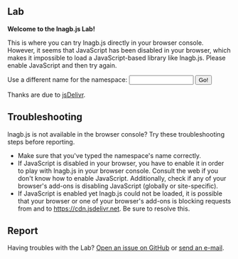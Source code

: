 ## Lab

**Welcome to the lnagb.js Lab!**

<p>
	This is where you can try lnagb.js directly in your browser console.
	<noscript>
		However, it seems that JavaScript has been disabled in your browser,
		which makes it impossible to load a JavaScript-based library like
		lnagb.js. Please enable JavaScript and then try again.
	</noscript>
	<span id="load-failed" hidden>
		However, it seems that lnagb.js could not be loaded. Please follow the
		troubleshooting steps below to resolve this problem.
	</span>
</p>
<p id="success" hidden>
	lnagb.js has been loaded and is currently available on this web page under
	the namespace <code id="namespace"></code>.<br/>
	Go ahead and play around with it in the browser console.<br/>
	<form action="" method="get">
		<label for="namespace">Use a different name for the namespace:</label>
		<input type="text" id="namespace-input" name="namespace" size="15" required />
		<button type="submit">Go!</button>
	</form>
</p>

Thanks are due to [jsDelivr](https://www.jsdelivr.com/).

## Troubleshooting

lnagb.js is not available in the browser console? Try these troubleshooting
steps before reporting.

- Make sure that you've typed the namespace's name correctly.
- If JavaScript is disabled in your browser, you have to enable it in order to
  play with lnagb.js in your browser console. Consult the web if you don't know
  how to enable JavaScript. Additionally, check if any of your browser's add-ons
  is disabling JavaScript (globally or site-specific).
- If JavaScript is enabled yet lnagb.js could not be loaded, it is possible that
  your browser or one of your browser's add-ons is blocking requests from and to
  <https://cdn.jsdelivr.net>. Be sure to resolve this.

## Report

Having troubles with the Lab? [Open an issue on GitHub][gh new issue] or
[send an e-mail][e-mail].

[gh new issue]: https://github.com/vecma-org/lnagb.js/issues/new
[e-mail]: mailto:you_create@protonmail.com

<script type="module">

	window.a = null;
	window.b = null;

	const DEFAULT_NAMESPACE_NAME = 'lnagbjs';

	let url = new URL( window.location.href );
	let namespaceName = url.searchParams.get( 'namespace' ) || DEFAULT_NAMESPACE_NAME;
	let matchResult = namespaceName.match( /[a-zA-Z_][0-9a-zA-Z_]*/ );

	// Namespace's name validity

	if ( ! matchResult || matchResult[ 0 ].length !== namespaceName.length
		|| Object.keys( window ).some( ( key ) => key === namespaceName ) ) {

		console.error( "Invalid custom name for the namespace" );
		console.info( "Falling back to the default name..." );

		namespaceName = DEFAULT_NAMESPACE_NAME;

	}

	import * as lnagbjs from 'https://cdn.jsdelivr.net/gh/vecma-org/lnagb.js/src/index.js';

	if ( lnagbjs ) {

		window[ namespaceName ] = lnagbjs;

		window.a = new lnagbjs.Matrix( 2, 3, 3, 9, - 3, 10, 9, - 8 );
		window.b = new lnagbjs.Matrix( 3, 2, 2, - 1, - 9, 4, - 7, 6 );

		window.a.name = "A";
		window.b.name = "B";

		document.getElementById( 'namespace' ).innerHTML = namespaceName;

		let suggestions = [

			`${ namespaceName }.Matrix.ZeroMatrix( 4, 5 )`,
			"a.transpose()",
			`${ namespaceName }.Matrix.IdentityMatrix( 3 )`,
			"b.multiply( a )",
			`new ${ namespaceName }.Matrix( 3, 3, 4, 1, - 9, 7, 7, - 6 )`,
			"a.multiplyScalar( - 1.5 )",
			"b.addRowTimesScalarToRow( 1, 2, 3 )"

		];

		console.log( `lnagb.js has been loaded as '${ namespaceName }'.` );
		console.log( "Two example matrices are available as variables a and b." );
		console.log( `Try typing '${ suggestions[
			Math.floor( Math.random() * suggestions.length )
		] }'.` );

		document.getElementById( 'success' ).removeAttribute( 'hidden' );

	} else {

		document.getElementById( 'load-failed' ).removeAttribute( 'hidden' );
	
	}

</script>
